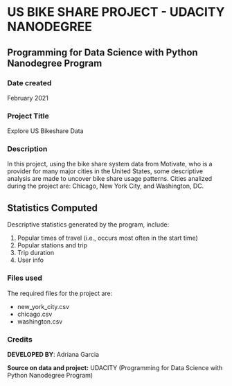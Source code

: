 # US BIKE SHARE PROJECT - UDACITY NANODEGREE 
## Programming for Data Science with Python Nanodegree Program

### Date created
February 2021

### Project Title
Explore US Bikeshare Data

### Description
In this project, using the bike share system data from Motivate, who is a provider for many major cities in the United States, some descriptive analysis are made to uncover bike share usage patterns. 
Cities analized during the project are: 
Chicago, New York City, and Washington, DC.

## Statistics Computed
Descriptive statistics generated by the program, include:
1. Popular times of travel (i.e., occurs most often in the start time)
2. Popular stations and trip
3. Trip duration
4. User info

### Files used
The required files for the project are: 
- new_york_city.csv
- chicago.csv
- washington.csv


### Credits
**DEVELOPED BY**: Adriana Garcia

**Source on data and project:** UDACITY (Programming for Data Science with Python Nanodegree Program)

